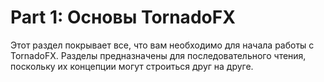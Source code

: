 # Part 1: Основы TornadoFX

Этот раздел покрывает все, что вам необходимо для начала работы с TornadoFX. Разделы предназначены для последовательного чтения, поскольку их концепции могут строиться друг на друге. 